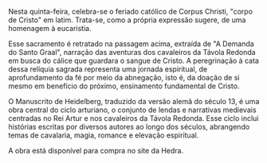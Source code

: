 Nesta quinta-feira, celebra-se o feriado católico de Corpus Christi, "corpo de Cristo" em latim. Trata-se, como a própria expressão sugere, de uma homenagem à eucaristia. 

Esse sacramento é retratado na passagem acima, extraída de "A Demanda do Santo Graal", narração das aventuras dos cavaleiros da Távola Redonda em busca do cálice que guardara o sangue de Cristo. A peregrinação à cata dessa relíquia sagrada representa uma jornada espiritual, de aprofundamento da fé por meio da abnegação, isto é, da doação de si mesmo em benefício do próximo, ensinamento fundamental de Cristo.  

O Manuscrito de Heidelberg, traduzido da versão alemã do século 13, é uma obra central do ciclo arturiano, o conjunto de lendas e narrativas medievais centradas no Rei Artur e nos cavaleiros da Távola Redonda. Esse ciclo inclui histórias escritas por diversos autores ao longo dos séculos, abrangendo temas de cavalaria, magia, romance e elevação espiritual.

A obra está disponível para compra no site da Hedra. 
